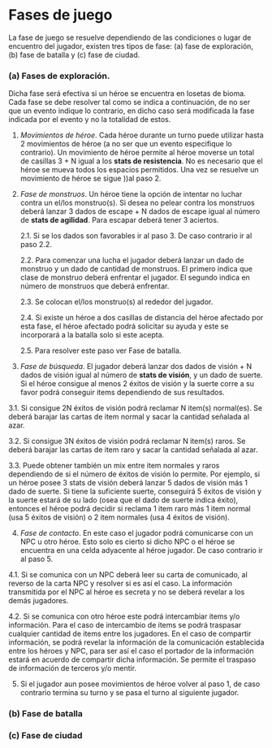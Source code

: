 # Fases de juego

La fase de juego se resuelve dependiendo de las condiciones o lugar de encuentro del jugador, existen tres tipos de fase: (a) fase de exploración, (b) fase de batalla y (c) fase de ciudad.

### (a)	Fases de exploración.

Dicha fase será efectiva si un héroe se encuentra en losetas de bioma.
Cada fase se debe resolver tal como se indica a continuación, de no ser que un evento indique lo contrario, en dicho caso será modificada la fase indicada por el evento y no la totalidad de estos.

1. *Movimientos de héroe*. Cada héroe durante un turno puede utilizar hasta 2 movimientos de héroe (a no ser que un evento especifique lo contrario). Un movimiento de héroe permite al héroe moverse un total de casillas 3 + N igual a los **stats de resistencia**. No es necesario que el héroe se mueva todos los espacios permitidos. Una vez se resuelve un movimiento de héroe se sigue ))al paso 2.

2. *Fase de monstruos*. Un héroe tiene la opción de intentar no luchar contra un el/los monstruo(s). Si desea no pelear contra los monstruos deberá lanzar 3 dados de escape + N dados de escape igual al número de **stats de agilidad**. Para escapar deberá tener 3 aciertos.

    2.1.	Si se los dados son favorables ir al paso 3. De caso contrario ir al paso 2.2.

    2.2.	Para comenzar una lucha el jugador deberá lanzar un dado de monstruo y un dado de cantidad de monstruos. El primero indica que clase de monstruo deberá enfrentar el jugador. El segundo indica en número de monstruos que deberá enfrentar.

    2.3.	Se colocan el/los monstruo(s) al rededor del jugador.

    2.4.	Si existe un héroe a dos casillas de distancia del héroe afectado por esta fase, el héroe afectado podrá solicitar su ayuda y este se incorporará a la batalla solo si este acepta.

    2.5.	Para resolver este paso ver Fase de batalla.

3. *Fase de búsqueda*. El jugador deberá lanzar dos dados de visión + N dados de visión igual al número de **stats de visión**, y un dado de suerte. Si el héroe consigue al menos 2 éxitos de visión y la suerte corre a su favor podrá conseguir items dependiendo de sus resultados.

  3.1.	Si consigue 2N éxitos de visión podrá reclamar N item(s) normal(es). Se deberá barajar las cartas de item normal y sacar la cantidad señalada al azar.

  3.2.	Si consigue 3N éxitos de visión podrá reclamar N item(s) raros. Se deberá barajar las cartas de item raro y sacar la cantidad señalada al azar.

  3.3.	Puede obtener también un mix entre item normales y raros dependiendo de si el número de éxitos de visión lo permite. Por ejemplo, si un héroe posee 3 stats de visión deberá lanzar 5 dados de visión más 1 dado de suerte. Si tiene la suficiente suerte, conseguirá 5 éxitos de visión y la suerte estará de su lado (osea que el dado de suerte indica éxito), entonces el héroe podrá decidir si reclama 1 item raro más 1 item normal (usa 5 éxitos de visión) o 2 item normales (usa 4 éxitos de visión).

4. *Fase de contacto*. En este caso el jugador podrá comunicarse con un NPC u otro héroe. Esto solo es cierto si dicho NPC o el héroe se encuentra en una celda adyacente al héroe jugador. De caso contrario ir al paso 5.

  4.1.	Si se comunica con un NPC deberá leer su carta de comunicado, al reverso de la carta NPC y resolver si es así el caso. La información transmitida por el NPC al héroe es secreta y no se deberá revelar a los demás jugadores.

  4.2.	Si se comunica con otro héroe este podrá intercambiar items y/o información. Para el caso de intercambio de items se podrá traspasar cualquier cantidad de items entre los jugadores. En el caso de compartir información, se podrá revelar la información de la comunicación establecida entre los héroes y NPC, para ser así el caso el portador de la información estará en acuerdo de compartir dicha información. Se permite el traspaso de información de terceros y/o mentir.

5. Si el jugador aun posee movimientos de héroe volver al paso 1, de caso contrario termina su turno y se pasa el turno al siguiente jugador.

### (b)	Fase de batalla

### (c)	Fase de ciudad
